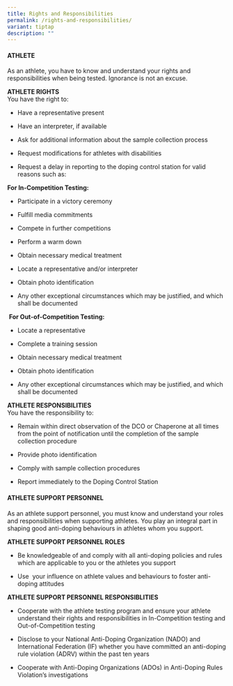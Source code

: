 ```yaml
---
title: Rights and Responsibilities
permalink: /rights-and-responsibilities/
variant: tiptap
description: ""
---
```

<h4><strong>ATHLETE</strong></h4><p>As an athlete, you have to know and understand your rights and responsibilities when being tested. Ignorance is not an excuse.</p><p><strong>ATHLETE RIGHTS </strong><br>You have the right to:</p><ul data-tight="true" class="tight"><li><p>Have a representative present</p></li><li><p>Have an interpreter, if available</p></li><li><p>Ask for additional information about the sample collection process</p></li><li><p>Request modifications for athletes with disabilities</p></li><li><p>Request a delay in reporting to the doping control station for valid reasons such as:</p></li></ul><p><strong>For In-Competition Testing:</strong></p><ul data-tight="true" class="tight"><li><p>Participate in a victory ceremony</p></li><li><p>Fulfill media commitments</p></li><li><p>Compete in further competitions</p></li><li><p>Perform a warm down</p></li><li><p>Obtain necessary medical treatment</p></li><li><p>Locate a representative and/or interpreter</p></li><li><p>Obtain photo identification</p></li><li><p>Any other exceptional circumstances which may be justified, and which shall be documented</p></li></ul><p>&nbsp;<strong>For Out-of-Competition Testing:</strong></p><ul data-tight="true" class="tight"><li><p>Locate a representative</p></li><li><p>Complete a training session</p></li><li><p>Obtain necessary medical treatment</p></li><li><p>Obtain photo identification</p></li><li><p>Any other exceptional circumstances which may be justified, and which shall be documented</p></li></ul><p><strong>ATHLETE RESPONSIBILITIES </strong><br>You have the responsibility to:</p><ul data-tight="true" class="tight"><li><p>Remain within direct observation of the DCO or Chaperone at all times from the point of notification until the completion of the sample collection procedure</p></li><li><p>Provide photo identification</p></li><li><p>Comply with sample collection procedures</p></li><li><p>Report immediately to the Doping Control Station</p></li></ul><h4><strong>ATHLETE SUPPORT PERSONNEL</strong></h4><p>As an athlete support personnel,&nbsp;you must know and understand your roles and responsibilities when supporting athletes. You play an integral part in shaping good anti-doping behaviours in athletes whom you support.</p><p><strong>ATHLETE&nbsp;SUPPORT PERSONNEL ROLES</strong></p><ul data-tight="true" class="tight"><li><p>Be knowledgeable of and comply with all anti-doping policies and rules which are applicable to you or the athletes you support</p></li><li><p>Use&nbsp;&nbsp;your influence on athlete values and behaviours to foster anti-doping attitudes</p></li></ul><p><strong>ATHLETE SUPPORT PERSONNEL RESPONSIBLITIES</strong></p><ul data-tight="true" class="tight"><li><p>Cooperate with the athlete testing program and ensure your athlete understand their rights and responsibilities in In-Competition testing and Out-of-Competition testing</p></li><li><p>Disclose to your National Anti-Doping Organization (NADO) and International Federation (IF) whether you have committed an anti-doping rule violation (ADRV) within the past ten years</p></li><li><p>Cooperate with Anti-Doping Organizations (ADOs) in Anti-Doping Rules Violation’s investigations</p></li></ul><p></p>